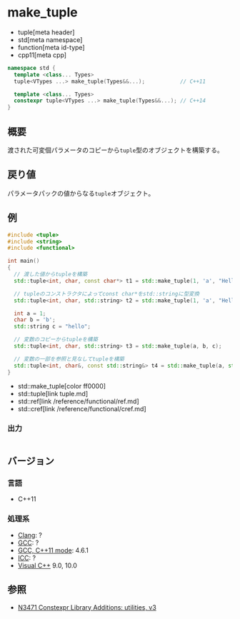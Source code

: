 # make_tuple
* tuple[meta header]
* std[meta namespace]
* function[meta id-type]
* cpp11[meta cpp]

```cpp
namespace std {
  template <class... Types>
  tuple<VTypes ...> make_tuple(Types&&...);           // C++11

  template <class... Types>
  constexpr tuple<VTypes ...> make_tuple(Types&&...); // C++14
}
```

## 概要
渡された可変個パラメータのコピーから`tuple`型のオブジェクトを構築する。


## 戻り値
パラメータパックの値からなる`tuple`オブジェクト。


## 例
```cpp
#include <tuple>
#include <string>
#include <functional>

int main()
{
  // 渡した値からtupleを構築
  std::tuple<int, char, const char*> t1 = std::make_tuple(1, 'a', "Hello");

  // tupleのコンストラクタによってconst char*をstd::stringに型変換
  std::tuple<int, char, std::string> t2 = std::make_tuple(1, 'a', "Hello");

  int a = 1;
  char b = 'b';
  std::string c = "hello";

  // 変数のコピーからtupleを構築
  std::tuple<int, char, std::string> t3 = std::make_tuple(a, b, c);

  // 変数の一部を参照と見なしてtupleを構築
  std::tuple<int, char&, const std::string&> t4 = std::make_tuple(a, std::ref(b), std::cref(c));
}
```
* std::make_tuple[color ff0000]
* std::tuple[link tuple.md]
* std::ref[link /reference/functional/ref.md]
* std::cref[link /reference/functional/cref.md]

### 出力
```
```

## バージョン
### 言語
- C++11

### 処理系
- [Clang](/implementation.md#clang): ?
- [GCC](/implementation.md#gcc): ?
- [GCC, C++11 mode](/implementation.md#gcc): 4.6.1
- [ICC](/implementation.md#icc): ?
- [Visual C++](/implementation.md#visual_cpp) 9.0, 10.0


## 参照
- [N3471 Constexpr Library Additions: utilities, v3](http://www.open-std.org/jtc1/sc22/wg21/docs/papers/2012/n3471.html)

